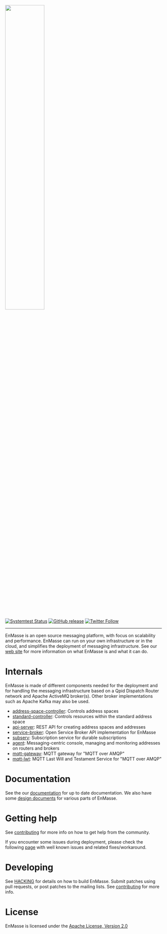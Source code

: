 <a href="https://github.com/EnMasseProject/enmasse"><img src="https://raw.githubusercontent.com/EnMasseProject/enmasse/master/documentation/_images/logo/enmasse_logo.png" width="50%" /></a>

[![Systemtest Status](https://travis-ci.org/EnMasseProject/enmasse.svg?branch=master)](https://travis-ci.org/EnMasseProject/enmasse)
[![GitHub release](https://img.shields.io/github/release/EnMasseProject/enmasse.svg)](https://github.com/EnMasseProject/enmasse/releases/latest)
[![Twitter Follow](https://img.shields.io/twitter/follow/enmasseio.svg?style=social&label=Follow&style=for-the-badge)](https://twitter.com/enmasseio)

--- 

EnMasse is an open source messaging platform, with focus on scalability and performance. EnMasse can run on your own infrastructure or in the cloud, and simplifies the deployment of messaging infrastructure. See our [web site](http://enmasse.io) for more information on what EnMasse is and what it can do.


# Internals

EnMasse is made of different components needed for the deployment and for handling the messaging infrastructure based on a Qpid Dispatch Router network and Apache ActiveMQ broker(s). Other broker implementations such as Apache Kafka may also be used.

* [address-space-controller](https://github.com/EnMasseProject/enmasse/tree/master/address-space-controller): Controls address spaces
* [standard-controller](https://github.com/EnMasseProject/enmasse/tree/master/standard-controller): Controls resources within the standard address space
* [api-server](https://github.com/EnMasseProject/enmasse/tree/master/api-server): REST API for creating address spaces and addresses
* [service-broker](https://github.com/EnMasseProject/enmasse/tree/master/service-broker): Open Service Broker API implementation for EnMasse
* [subserv](https://github.com/EnMasseProject/enmasse/tree/master/subserv): Subscription service for durable subscriptions
* [agent](https://github.com/EnMasseProject/enmasse/tree/master/agent): Messaging-centric console, managing and monitoring addresses on routers and brokers
* [mqtt-gateway](https://github.com/EnMasseProject/enmasse/tree/master/mqtt-gateway): MQTT gateway for "MQTT over AMQP"
* [mqtt-lwt](https://github.com/EnMasseProject/enmasse/tree/master/mqtt-lwt): MQTT Last Will and Testament Service for "MQTT over AMQP"

# Documentation

See the our [documentation](http://enmasse.io/documentation) for up to date documentation. We also have some [design documents](documentation/design_docs/design) for various parts of EnMasse.

# Getting help

See [contributing](http://enmasse.io#contributing) for more info on how to get help from the community.

If you encounter some issues during deployment, please check the following [page](documentation/design_docs/issues/issues.adoc) with
well known issues and related fixes/workaround.

# Developing

See [HACKING](HACKING.md) for details on how to build EnMasse. Submit patches using pull requests, or post patches to the mailing lists. See [contributing](http://enmasse.io#contributing) for more info.

# License

EnMasse is licensed under the [Apache License, Version 2.0](LICENSE)
